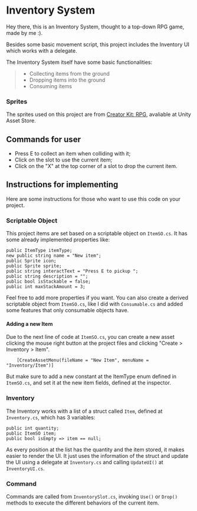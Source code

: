 
# Inventory System
Hey there, this is an Inventory System, thought to a top-down RPG game, made by me :). 

Besides some basic movement script, this project includes the Inventory UI which works with a delegate.

The Inventory System itself have some basic functionalities:

> - Collecting items from the ground
> - Dropping items into the ground
> - Consuming items

### Sprites
The sprites used on this project are from [Creator Kit: RPG](https://assetstore.unity.com/packages/templates/tutorials/creator-kit-rpg-149309), avaliable at Unity Asset Store. 
## Commands for user

- Press E to collect an item when colliding with it;
- Click on the slot to use the current item;
- Click on the "X" at the top corner of a slot to drop the current item.

## Instructions for implementing
Here are some instructions for those who want to use this code on your project.

### Scriptable Object
This project items are set based on a scriptable object on `ItemSO.cs`. It has some already implemented properties like:

    public ItemType itemType;
    new public string name = "New item";
    public Sprite icon;
    public Sprite sprite;
    public string interactText = "Press E to pickup ";
    public string description = "";
    public bool isStackable = false;
    public int maxStackAmount = 3;

Feel free to add more properties if you want. You can also create a 
derived scriptable object from `ItemSO.cs`, like I did with 
`Consumable.cs` and added some features that only consumable objects have.

#### Adding a new Item
Due to the next line of code at `ItemSO.cs`, you can create a new asset clicking
the mouse right button at the project files and clicking "Create > Inventory > Item". 

        [CreateAssetMenu(fileName = "New Item", menuName = "Inventory/Item")]
But make sure to add a new constant at the ItemType enum defined in `ItemSO.cs`, 
and set it at the new item fields, defined at the inspector.

### Inventory
The Inventory works with a list of a struct called `Item`, defined at `Inventory.cs`, which has 3 variables:

    public int quantity;
    public ItemSO item;
    public bool isEmpty => item == null;

As every position at the list has the quantity and the item stored, it
 makes easier to render the UI. It just uses the information of the struct
 and update the UI using a delegate at `Inventory.cs` and calling `UpdateUI()` at `InventoryUI.cs`. 

### Command
Commands are called from `InventorySlot.cs`, invoking `Use()` or `Drop()` 
methods to execute the different behaviors of the current item.  
